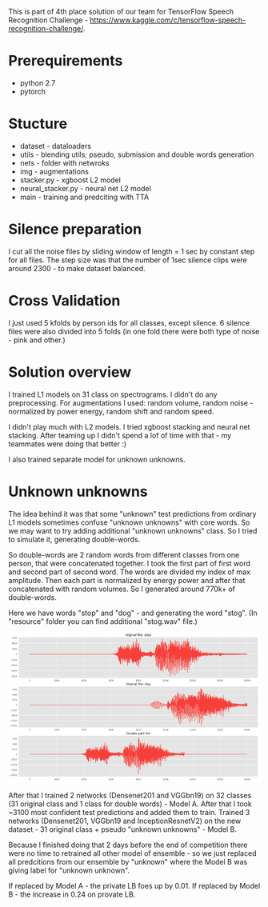 This is part of 4th place solution of our team for TensorFlow Speech Recognition Challenge - https://www.kaggle.com/c/tensorflow-speech-recognition-challenge/.

# Prerequirements
* python 2.7
* pytorch

# Stucture
- dataset - dataloaders
- utils - blending utils; pseudo, submission and double words generation
- nets - folder with netwroks
- img - augmentations
- stacker.py - xgboost L2 model 
- neural_stacker.py - neural net L2 model
- main - training and predciting with TTA

# Silence preparation
I cut all the noise files by sliding window of length = 1 sec by constant step for all files. The step size was that the number of 1sec silence clips were around 2300 - to make dataset balanced.

# Cross Validation
I just used 5 kfolds by person ids for all classes, except silence. 6 silence files were also divided into 5 folds (in one fold there were both type of noise - pink and other.)

# Solution overview
I trained L1 models on 31 class on spectrograms. I didn't do any preprocessing. For augmentations I used: random volume, random noise - normalized by power energy, random shift and random speed.

I didn't play much with L2 models. I tried xgboost stacking and neural net stacking. After teaming up I didn't spend a lof of time with that - my teammates were doing that better :) 

I also trained separate model for unknown unknowns.

# Unknown unknowns 

The idea behind it was that some "unknown" test predictions from ordinary L1 models sometimes confuse "unknown unknowns" with core words. So we may want to try adding additional "unknown unknowns" class. So I tried to simulate it, generating double-words.

So double-words are 2 random words from different classes from one person, that were concatenated together. I took the first part of first word and second part of second word. The words are divided my index of max amplitude. Then each part is normalized by energy power and after that concatenated with random volumes. So I generated around 770k+ of double-words.

Here we have words "stop" and "dog" - and generating the word "stog". (In "resource" folder you can find additional "stog.wav" file.) 

![Alt text](/resources/stog.png?raw=true)

After that I trained 2 networks (Densenet201 and VGGbn19) on 32 classes (31 original class and 1 class for double words) - Model A. After that I took ~3100 most confident test predictions and added them to train. Trained 3 networks (Densenet201, VGGbn19 and InceptionResnetV2) on the new dataset - 31 original class + pseudo "unknown unknowns" - Model B.

Because I finished doing that 2 days before the end of competition there were no time to retrained all other model of ensemble - so we just replaced all predcitions from our ensemble by "unknown" where the Model B was giving label for "unknown unknown".

If replaced by Model A - the private LB foes up by 0.01. If replaced by Model B - the increase in 0.24 on provate LB.



